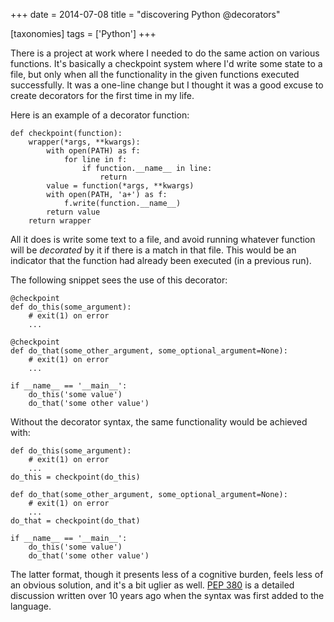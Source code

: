 +++
date = 2014-07-08
title = "discovering Python @decorators"

[taxonomies]
tags = ['Python']
+++

There is a project at work where I needed to do the same action on
various functions. It's basically a checkpoint system where I'd write
some state to a file, but only when all the functionality in the given
functions executed successfully. It was a one-line change but I thought
it was a good excuse to create decorators for the first time in my life.

Here is an example of a decorator function:

    def checkpoint(function):
        wrapper(*args, **kwargs):
            with open(PATH) as f:
                for line in f:
                    if function.__name__ in line:
                        return
            value = function(*args, **kwargs)
            with open(PATH, 'a+') as f:
                f.write(function.__name__)
            return value
        return wrapper

All it does is write some text to a file, and avoid running whatever
function will be *decorated* by it if there is a match in that file.
This would be an indicator that the function had already been executed
(in a previous run).

The following snippet sees the use of this decorator:

    @checkpoint
    def do_this(some_argument):
        # exit(1) on error
        ...

    @checkpoint
    def do_that(some_other_argument, some_optional_argument=None):
        # exit(1) on error
        ...

    if __name__ == '__main__':
        do_this('some value')
        do_that('some other value')

Without the decorator syntax, the same functionality would be achieved
with:

    def do_this(some_argument):
        # exit(1) on error
        ...
    do_this = checkpoint(do_this)

    def do_that(some_other_argument, some_optional_argument=None):
        # exit(1) on error
        ...
    do_that = checkpoint(do_that)

    if __name__ == '__main__':
        do_this('some value')
        do_that('some other value')

The latter format, though it presents less of a cognitive burden, feels
less of an obvious solution, and it's a bit uglier as well. [PEP 380]
is a detailed discussion written over 10 years ago when the syntax was
first added to the language.

  [PEP 380]: http://legacy.python.org/dev/peps/pep-0318
